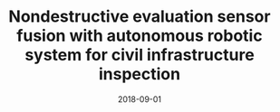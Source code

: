 ---
title: "Nondestructive evaluation sensor fusion with autonomous robotic system for civil infrastructure inspection"
collection: publications
date: 2018-09-01
venue: 'Journal of Field Robotics'
paperurl: 'http://ara.cse.unr.edu/wp-content/uploads/2014/12/Gibb_et_al-2018-Journal_of_Field_Robotics.pdf'
---